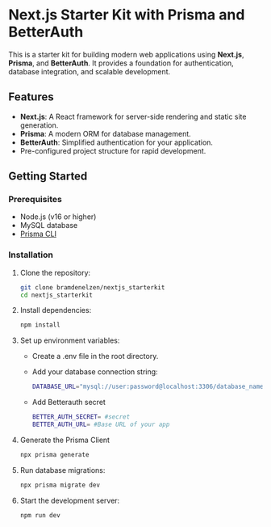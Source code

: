 # Next.js Starter Kit with Prisma and BetterAuth

This is a starter kit for building modern web applications using **Next.js**, **Prisma**, and **BetterAuth**. It provides a foundation for authentication, database integration, and scalable development.

## Features

- **Next.js**: A React framework for server-side rendering and static site generation.
- **Prisma**: A modern ORM for database management.
- **BetterAuth**: Simplified authentication for your application.
- Pre-configured project structure for rapid development.

## Getting Started

### Prerequisites

- Node.js (v16 or higher)
- MySQL database
- [Prisma CLI](https://www.prisma.io/docs/getting-started/quickstart)

### Installation

1. Clone the repository:
    ```bash
    git clone bramdenelzen/nextjs_starterkit
    cd nextjs_starterkit
    ```

2. Install dependencies:
    ```bash
    npm install
    ```

3. Set up environment variables:
  
    - Create a .env file in the root directory.
    - Add your database connection string:

        ```bash 
        DATABASE_URL="mysql://user:password@localhost:3306/database_name"
        ```
    - Add Betterauth secret
        ```bash
        BETTER_AUTH_SECRET= #secret
        BETTER_AUTH_URL= #Base URL of your app 
        ```
4. Generate the Prisma Client
    ```bash
    npx prisma generate
    ```
5. Run database migrations:
    ```bash
    npx prisma migrate dev
    ```
6. Start the development server:
    ```bash
    npm run dev
    ```
